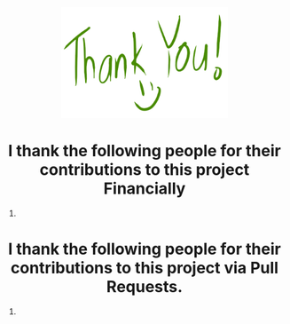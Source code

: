 <p align="center">
<img src="images/thankyou.png" width="300" height="200"><br></p>

<h1 align="center"> I thank the following people for their contributions to this project Financially</h1>

1.

<h1 align="center"> I thank the following people for their contributions to this project via Pull Requests.</h1>

1.

